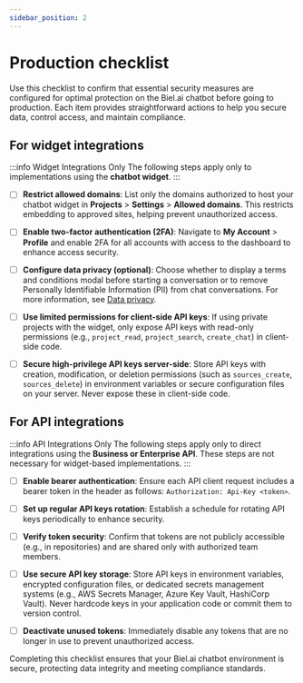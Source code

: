 ```yaml
---
sidebar_position: 2
---
```


# Production checklist

Use this checklist to confirm that essential security measures are configured for optimal protection on the Biel.ai chatbot before going to production. Each item provides straightforward actions to help you secure data, control access, and maintain compliance.

## For widget integrations

:::info Widget Integrations Only
The following steps apply only to implementations using the **chatbot widget**.
:::

- [ ] **Restrict allowed domains**: List only the domains authorized to host your chatbot widget in  **Projects** > **Settings** > **Allowed domains**. This restricts embedding to approved sites, helping prevent unauthorized access.

- [ ] **Enable two-factor authentication (2FA)**: Navigate to **My Account** > **Profile** and enable 2FA for all accounts with access to the dashboard to enhance access security.

- [ ] **Configure data privacy (optional)**: Choose whether to display a terms and conditions modal before starting a conversation or to remove Personally Identifiable Information (PII) from chat conversations. For more information, see [Data privacy](../customization/data-privacy.mdx).

- [ ] **Use limited permissions for client-side API keys**: If using private projects with the widget, only expose API keys with read-only permissions (e.g., `project_read`, `project_search`, `create_chat`) in client-side code.

- [ ] **Secure high-privilege API keys server-side**: Store API keys with creation, modification, or deletion permissions (such as `sources_create`, `sources_delete`) in environment variables or secure configuration files on your server. Never expose these in client-side code.

## For API integrations

:::info API Integrations Only
The following steps apply only to direct integrations using the **Business or Enterprise API**. These steps are not necessary for widget-based implementations.
:::

- [ ] **Enable bearer authentication**: Ensure each API client request includes a bearer token in the header as follows: `Authorization: Api-Key <token>`.

- [ ] **Set up regular API keys rotation**: Establish a schedule for rotating API keys periodically to enhance security.

- [ ] **Verify token security**: Confirm that tokens are not publicly accessible (e.g., in repositories) and are shared only with authorized team members.

- [ ] **Use secure API key storage**: Store API keys in environment variables, encrypted configuration files, or dedicated secrets management systems (e.g., AWS Secrets Manager, Azure Key Vault, HashiCorp Vault). Never hardcode keys in your application code or commit them to version control.

- [ ] **Deactivate unused tokens**: Immediately disable any tokens that are no longer in use to prevent unauthorized access.

Completing this checklist ensures that your Biel.ai chatbot environment is secure, protecting data integrity and meeting compliance standards.
